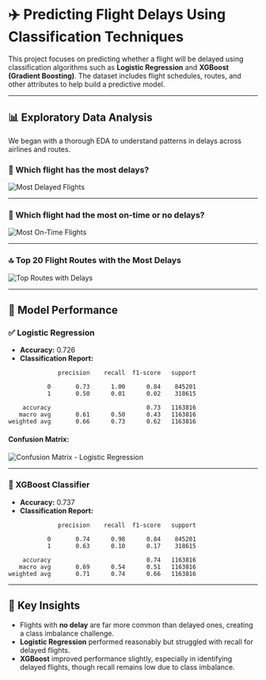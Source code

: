 
# ✈️ Predicting Flight Delays Using Classification Techniques

This project focuses on predicting whether a flight will be delayed using classification algorithms such as **Logistic Regression** and **XGBoost (Gradient Boosting)**. The dataset includes flight schedules, routes, and other attributes to help build a predictive model.

---

## 📊 Exploratory Data Analysis

We began with a thorough EDA to understand patterns in delays across airlines and routes.

### 🛬 Which flight has the most delays?

![Most Delayed Flights](https://github.com/user-attachments/assets/3b233b0b-8413-4e65-8c99-87ad6704b709)

---

### 🛫 Which flight had the most on-time or no delays?

![Most On-Time Flights](https://github.com/user-attachments/assets/d02165d7-34fe-4d33-a363-19b345312d64)

---

### 🔝 Top 20 Flight Routes with the Most Delays

![Top Routes with Delays](https://github.com/user-attachments/assets/1a6cd5da-0361-4a8b-9aec-057d1ffbf931)

---

## 🤖 Model Performance

### ✅ Logistic Regression

* **Accuracy:** 0.726
* **Classification Report:**

```
              precision    recall  f1-score   support

           0       0.73      1.00      0.84    845201
           1       0.50      0.01      0.02    318615

    accuracy                           0.73   1163816
   macro avg       0.61      0.50      0.43   1163816
weighted avg       0.66      0.73      0.62   1163816
```

#### Confusion Matrix:

![Confusion Matrix - Logistic Regression](https://github.com/user-attachments/assets/8dec65a5-5bf9-46ae-977b-192ab750d099)

---

### 🌲 XGBoost Classifier

* **Accuracy:** 0.737
* **Classification Report:**

```
              precision    recall  f1-score   support

           0       0.74      0.98      0.84    845201
           1       0.63      0.10      0.17    318615

    accuracy                           0.74   1163816
   macro avg       0.69      0.54      0.51   1163816
weighted avg       0.71      0.74      0.66   1163816
```

---

## 📌 Key Insights

* Flights with **no delay** are far more common than delayed ones, creating a class imbalance challenge.
* **Logistic Regression** performed reasonably but struggled with recall for delayed flights.
* **XGBoost** improved performance slightly, especially in identifying delayed flights, though recall remains low due to class imbalance.


